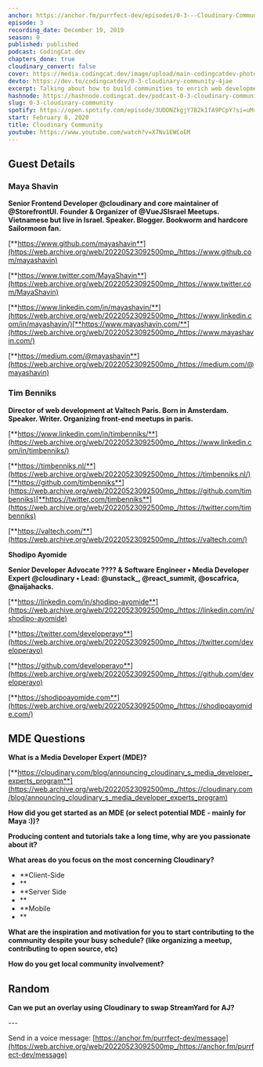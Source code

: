 ```yaml
---
anchor: https://anchor.fm/purrfect-dev/episodes/0-3---Cloudinary-Community-ea7rvq
episode: 3
recording_date: December 19, 2019
season: 0
published: published
podcast: CodingCat.dev
chapters_done: true
cloudinary_convert: false
cover: https://media.codingcat.dev/image/upload/main-codingcatdev-photo/mpet4yeyvpfmuaopdbeh.png
devto: https://dev.to/codingcatdev/0-3-cloudinary-community-4jae
excerpt: Talking about how to build communities to enrich web development.
hashnode: https://hashnode.codingcat.dev/podcast-0-3-cloudinary-community
slug: 0-3-cloudinary-community
spotify: https://open.spotify.com/episode/3UDDNZkgjY7B2kIfA9PCpY?si=uMrXstzdTZyjIUT2F-fu8g
start: February 8, 2020
title: Cloudinary Community
youtube: https://www.youtube.com/watch?v=X7Nv1EWCoEM
---
```


## **Guest Details**

### **Maya Shavin**

**Senior Frontend Developer @cloudinary and core maintainer of @StorefrontUI. Founder & Organizer of @VueJSIsrael Meetups. Vietnamese but live in Israel. Speaker. Blogger. Bookworm and hardcore Sailormoon fan.**

[**https://www.github.com/mayashavin**](https://web.archive.org/web/20220523092500mp_/https://www.github.com/mayashavin)

[**https://www.twitter.com/MayaShavin**](https://web.archive.org/web/20220523092500mp_/https://www.twitter.com/MayaShavin)

[**https://www.linkedin.com/in/mayashavin/**](https://web.archive.org/web/20220523092500mp_/https://www.linkedin.com/in/mayashavin/)[**https://www.mayashavin.com/**](https://web.archive.org/web/20220523092500mp_/https://www.mayashavin.com/)

[**https://medium.com/@mayashavin**](https://web.archive.org/web/20220523092500mp_/https://medium.com/@mayashavin)

### **Tim Benniks**

**Director of web development at Valtech Paris. Born in Amsterdam. Speaker. Writer. Organizing front-end meetups in paris.**

[**https://www.linkedin.com/in/timbenniks/**](https://web.archive.org/web/20220523092500mp_/https://www.linkedin.com/in/timbenniks/)

[**https://timbenniks.nl/**](https://web.archive.org/web/20220523092500mp_/https://timbenniks.nl/)[**https://github.com/timbenniks**](https://web.archive.org/web/20220523092500mp_/https://github.com/timbenniks)[**https://twitter.com/timbenniks**](https://web.archive.org/web/20220523092500mp_/https://twitter.com/timbenniks)

[**https://valtech.com/**](https://web.archive.org/web/20220523092500mp_/https://valtech.com/)

**Shodipo Ayomide**

**Senior Developer Advocate ???? & Software Engineer • Media Developer Expert @cloudinary • Lead: @unstack\_, @react_summit, @oscafrica, @naijahacks.**

[**https://linkedin.com/in/shodipo-ayomide**](https://web.archive.org/web/20220523092500mp_/https://linkedin.com/in/shodipo-ayomide)

[**https://twitter.com/developerayo**](https://web.archive.org/web/20220523092500mp_/https://twitter.com/developerayo)

[**https://github.com/developerayo**](https://web.archive.org/web/20220523092500mp_/https://github.com/developerayo)

[**https://shodipoayomide.com**](https://web.archive.org/web/20220523092500mp_/https://shodipoayomide.com/)

## **MDE Questions**

**What is a Media Developer Expert (MDE)?**

[**https://cloudinary.com/blog/announcing_cloudinary_s_media_developer_experts_program**](https://web.archive.org/web/20220523092500mp_/https://cloudinary.com/blog/announcing_cloudinary_s_media_developer_experts_program)

**How did you get started as an MDE (or select potential MDE - mainly for Maya :))?**

**Producing content and tutorials take a long time, why are you passionate about it?**

**What areas do you focus on the most concerning Cloudinary?**

- \*\*Client-Side
- \*\*
- \*\*Server Side
- \*\*
- \*\*Mobile
- \*\*

**What are the inspiration and motivation for you to start contributing to the community despite your busy schedule? (like organizing a meetup, contributing to open source, etc)**

**How do you get local community involvement?**

## **Random**

**Can we put an overlay using Cloudinary to swap StreamYard for AJ?**

\---

Send in a voice message: [https://anchor.fm/purrfect-dev/message](https://web.archive.org/web/20220523092500mp_/https://anchor.fm/purrfect-dev/message)
